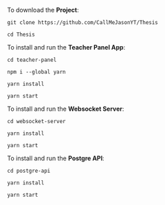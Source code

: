 To download the **Project**:

```
git clone https://github.com/CallMeJasonYT/Thesis

cd Thesis 
```

To install and run the **Teacher Panel App**:

```
cd teacher-panel

npm i --global yarn

yarn install

yarn start
```

To install and run the **Websocket Server**:
```
cd websocket-server

yarn install

yarn start
```

To install and run the **Postgre API**:
```
cd postgre-api

yarn install

yarn start
```